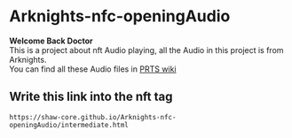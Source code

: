 # Arknights-nfc-openingAudio
**Welcome Back Doctor**  
This is a project about nft Audio playing, all the Audio in this project is from Arknights.  
You can find all these Audio files in [PRTS wiki](https://prts.wiki/)

## Write this link into the nft tag
~~~
https://shaw-core.github.io/Arknights-nfc-openingAudio/intermediate.html
~~~
